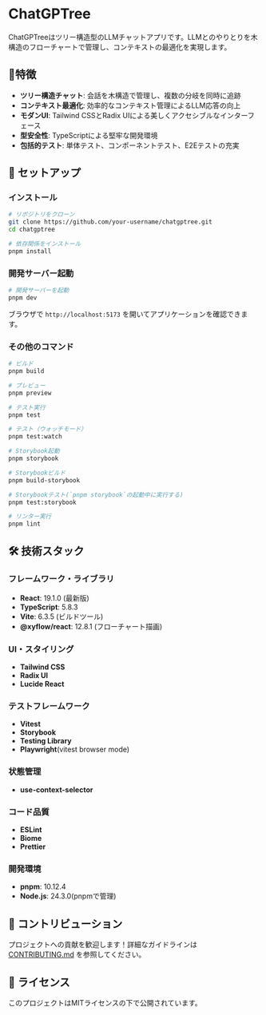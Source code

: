 # ChatGPTree

ChatGPTreeはツリー構造型のLLMチャットアプリです。LLMとのやりとりを木構造のフローチャートで管理し、コンテキストの最適化を実現します。

## 📔特徴

- **ツリー構造チャット**: 会話を木構造で管理し、複数の分岐を同時に追跡
- **コンテキスト最適化**: 効率的なコンテキスト管理によるLLM応答の向上
- **モダンUI**: Tailwind CSSとRadix UIによる美しくアクセシブルなインターフェース
- **型安全性**: TypeScriptによる堅牢な開発環境
- **包括的テスト**: 単体テスト、コンポーネントテスト、E2Eテストの充実

## 🚀 セットアップ

### インストール

```bash
# リポジトリをクローン
git clone https://github.com/your-username/chatgptree.git
cd chatgptree

# 依存関係をインストール
pnpm install
```

### 開発サーバー起動

```bash
# 開発サーバーを起動
pnpm dev
```

ブラウザで `http://localhost:5173` を開いてアプリケーションを確認できます。

### その他のコマンド

```bash
# ビルド
pnpm build

# プレビュー
pnpm preview

# テスト実行
pnpm test

# テスト（ウォッチモード）
pnpm test:watch

# Storybook起動
pnpm storybook

# Storybookビルド
pnpm build-storybook

# Storybookテスト(`pnpm storybook`の起動中に実行する)
pnpm test:storybook

# リンター実行
pnpm lint
```

## 🛠 技術スタック

### フレームワーク・ライブラリ

- **React**: 19.1.0 (最新版)
- **TypeScript**: 5.8.3
- **Vite**: 6.3.5 (ビルドツール)
- **@xyflow/react**: 12.8.1 (フローチャート描画)

### UI・スタイリング

- **Tailwind CSS**
- **Radix UI**
- **Lucide React**

### テストフレームワーク

- **Vitest**
- **Storybook**
- **Testing Library**
- **Playwright**(vitest browser mode)

### 状態管理

- **use-context-selector**

### コード品質

- **ESLint**
- **Biome**
- **Prettier**

### 開発環境

- **pnpm**: 10.12.4
- **Node.js**: 24.3.0(pnpmで管理)

## 🤝 コントリビューション

プロジェクトへの貢献を歓迎します！詳細なガイドラインは [CONTRIBUTING.md](./CONTRIBUTING.md) を参照してください。

## 📄 ライセンス

このプロジェクトはMITライセンスの下で公開されています。

